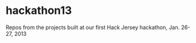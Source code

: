 hackathon13
===========

Repos from the projects built at our first Hack Jersey hackathon, Jan. 26-27, 2013
